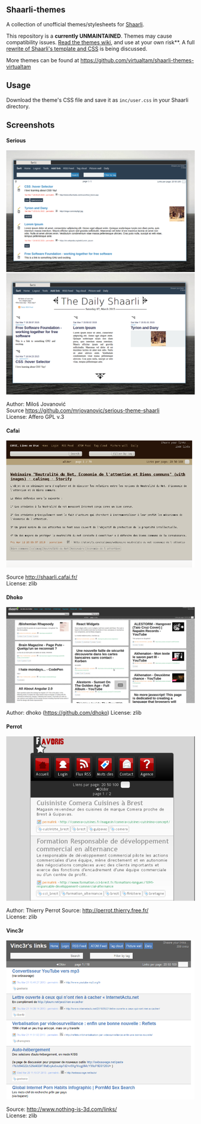 ## Shaarli-themes
A collection of unofficial themes/stylesheets for [Shaarli](https://github.com/shaarli/Shaarli).  

This repository is a **currently UNMAINTAINED**. Themes may cause compatibility issues.  [Read the themes wiki](https://github.com/shaarli/shaarli-themes/wiki), and use at your own risk**. A full [rewrite of Shaarli's template and CSS](https://github.com/shaarli/Shaarli/issues/266) is being discussed.

More themes can be found at https://github.com/virtualtam/shaarli-themes-virtualtam

## Usage

Download the theme's CSS file and save it as `inc/user.css` in your Shaarli directory.

## Screenshots

#### Serious
![serious theme scrot](serious.png)
![serious theme daily](serious_daily.png)

Author: Miloš Jovanović  
Source https://github.com/mrjovanovic/serious-theme-shaarli  
License: Affero GPL v.3  

#### Cafai
![](cafai.png)

Source http://shaarli.cafai.fr/  
License: zlib

#### Dhoko
![](dhoko.png)

Author: dhoko (https://github.com/dhoko)
License: zlib

#### Perrot
![](perrot.png)

Author: Thierry Perrot
Source: http://perrot.thierry.free.fr/  
License: zlib

#### Vinc3r
![](vinc3r.png)

Source: http://www.nothing-is-3d.com/links/  
License: zlib
